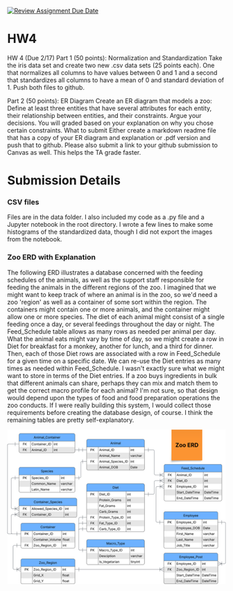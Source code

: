 [![Review Assignment Due Date](https://classroom.github.com/assets/deadline-readme-button-22041afd0340ce965d47ae6ef1cefeee28c7c493a6346c4f15d667ab976d596c.svg)](https://classroom.github.com/a/hiWoDjT-)
# HW4
HW 4
(Due 2/17)
Part 1 (50 points): Normalization and Standardization 
Take the iris data set and create two new .csv data sets (25 points each). One that normalizes all columns to have values between 0 and 1 and a second that standardizes all columns to have a mean of 0 and standard deviation of 1.
Push both files to github. 

Part 2 (50 points): ER Diagram 
Create an ER diagram that models a zoo:
Define at least three entities that have several attributes for each entity, their relationship between entities, and their constraints. Argue your decisions. You will graded based on your explanation on why you chose certain constraints. 
What to submit 
Either create a markdown readme file that has a copy of your ER diagram and explanation or .pdf version and push that to github.
Please also submit a link to your github submission to Canvas as well. This helps the TA grade faster. 

# Submission Details

### CSV files ###
Files are in the data folder. I also included my code as a .py file and a Jupyter notebook in the root directory. I wrote a few lines to make some histograms of the standardized data, though I did not export the images from the notebook. 

### Zoo ERD with Explanation ###
The following ERD illustrates a database concerned with the feeding schedules of the animals, as well as the support staff responsible for feeding the animals in the different regions of the zoo. I imagined that we might want to keep track of where an animal is in the zoo, so we'd need a zoo 'region' as well as a container of some sort within the region. The containers might contain one or more animals, and the container might allow one or more species. The diet of each animal might consist of a single feeding once a day, or several feedings throughout the day or night. The Feed_Schedule table allows as many rows as needed per animal per day. What the animal eats might vary by time of day, so we might create a row in Diet for breakfast for a monkey, another for lunch, and a third for dinner. Then, each of those Diet rows are associated with a row in Feed_Schedule for a given time on a specific date. We can re-use the Diet entries as many times as needed within Feed_Schedule. I wasn't exactly sure what we might want to store in terms of the Diet entries. If a zoo buys ingredients in bulk that different animals can share, perhaps they can mix and match them to get the correct macro profile for each animal? I'm not sure, so that design would depend upon the types of food and food preparation operations the zoo conducts. If I were really building this system, I would collect those requirements before creating the database design, of course. I think the remaining tables are pretty self-explanatory. 

![Zoo ERD](zoo_erd.svg?raw=false "Zoo ERD")
